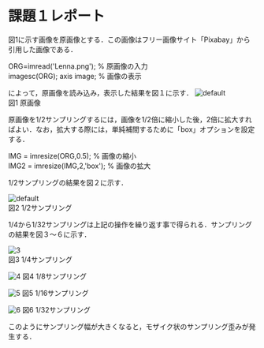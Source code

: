 # 課題１レポート

図1に示す画像を原画像とする．この画像はフリー画像サイト「Pixabay」から引用した画像である．

ORG=imread('Lenna.png'); % 原画像の入力  
imagesc(ORG); axis image; % 画像の表示

によって，原画像を読み込み，表示した結果を図１に示す．
![default](https://user-images.githubusercontent.com/46117925/50482312-46d7de80-0a29-11e9-8d45-e4ebb0b53d80.PNG)  
図1 原画像

原画像を1/2サンプリングするには，画像を1/2倍に縮小した後，2倍に拡大すればよい．なお，拡大する際には，単純補間するために「box」オプションを設定する．

IMG = imresize(ORG,0.5); % 画像の縮小  
IMG2 = imresize(IMG,2,'box'); % 画像の拡大

1/2サンプリングの結果を図２に示す．

![default](https://user-images.githubusercontent.com/46117925/50482136-71756780-0a28-11e9-8082-0230b69875ac.PNG)  
図2 1/2サンプリング

1/4から1/32サンプリングは上記の操作を繰り返す事で得られる．サンプリングの結果を図３～６に示す．

![3](https://user-images.githubusercontent.com/46117925/50482476-193f6500-0a2a-11e9-92d4-cdf0b27a4d29.PNG)  
図3 1/4サンプリング

![4](https://user-images.githubusercontent.com/46117925/50482500-3d9b4180-0a2a-11e9-97e9-6408b32e0966.PNG)
図4 1/8サンプリング

![5](https://user-images.githubusercontent.com/46117925/50482523-59064c80-0a2a-11e9-958e-4cc5b8807efe.PNG) 
図5 1/16サンプリング

![6](https://user-images.githubusercontent.com/46117925/50482546-6f140d00-0a2a-11e9-988b-1eff6192d179.PNG)
図6 1/32サンプリング

このようにサンプリング幅が大きくなると，モザイク状のサンプリング歪みが発生する．
